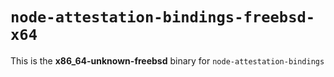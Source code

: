 # `node-attestation-bindings-freebsd-x64`

This is the **x86_64-unknown-freebsd** binary for `node-attestation-bindings`
